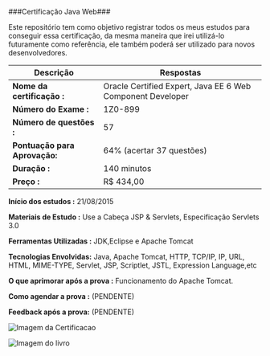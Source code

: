 ###Certificação Java Web###

Este repositório tem como objetivo registrar todos os meus estudos para conseguir essa certificação, da mesma maneira que irei utilizá-lo futuramente como referência, ele também poderá ser utilizado para novos desenvolvedores.

Descrição | Respostas 
--------- | ------------
**Nome da certificação    :** | Oracle Certified Expert, Java EE 6 Web Component Developer
**Número do Exame         :** | 1Z0-899
**Número de questões      :** | 57
**Pontuação para Aprovação:** | 64% (acertar 37 questões)
**Duração                 :** | 140 minutos 
**Preço                   :** | R$ 434,00

**Início dos estudos :** 21/08/2015

**Materiais de Estudo :** Use a Cabeça JSP & Servlets, Especificação Servlets 3.0

**Ferramentas Utilizadas :** JDK,Eclipse e Apache Tomcat

**Tecnologias Envolvidas:** Java, Apache Tomcat, HTTP, TCP/IP, IP, URL, HTML, MIME-TYPE, Servlet, JSP, Scriptlet, JSTL, Expression Language,etc

**O que aprimorar após a prova :** Funcionamento do Apache Tomcat.

**Como agendar a prova :** (PENDENTE)

**Feedback após a prova:** (PENDENTE)


![Imagem da Certificacao](http://s28.postimg.org/sva77qszv/phpv1oh_Lo.jpg)

![Imagem do livro](http://isuba.s8.com.br/produtos/01/00/item/6829/4/6829450G1.jpg)
